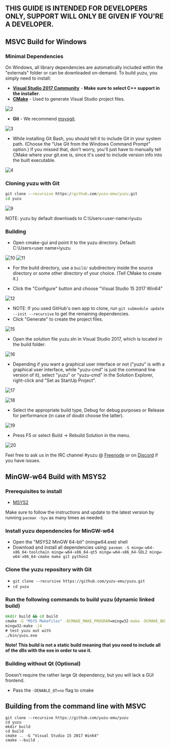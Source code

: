 ## THIS GUIDE IS INTENDED FOR DEVELOPERS ONLY, SUPPORT WILL ONLY BE GIVEN IF YOU'RE A DEVELOPER.

## MSVC Build for Windows

### Minimal Dependencies

On Windows, all library dependencies are automatically included within the "externals" folder or can be downloaded on-demand. To build yuzu, you simply need to install:

* **[Visual Studio 2017 Community](https://www.visualstudio.com/products/visual-studio-community-vs)** - **Make sure to select C++ support in the installer**.
* **[CMake](http://www.cmake.org/cmake/resources/software.html)** - Used to generate Visual Studio project files.

![2](https://i.imgur.com/S1NH63P.png)

* **Git** - We recommend [msysgit](http://msysgit.github.io/).

![3](http://i.imgur.com/joCBhIB.jpg)

* While installing Git Bash, you should tell it to include Git in your system path. (Choose the "Use Git from the Windows Command Prompt" option.) If you missed that, don't worry, you'll just have to manually tell CMake where your git.exe is, since it's used to include version info into the built executable.

![4](http://i.imgur.com/th8sFud.jpg)

### Cloning yuzu with Git

```cmd
git clone --recursive https://github.com/yuzu-emu/yuzu.git
cd yuzu
```

![9](https://i.imgur.com/xq15xTB.png)

NOTE: yuzu by default downloads to C:\Users\<user-name>\yuzu

### Building

* Open cmake-gui and point it to the yuzu directory. Default: C:\Users\<user name>\yuzu

![10](https://i.imgur.com/YKmNs1p.png)
![11](https://i.imgur.com/SWxOVKB.png)

* For the build directory, use a `build/` subdirectory inside the source directory or some other directory of your choice. (Tell CMake to create it.)

* Click the "Configure" button and choose "Visual Studio 15 2017 Win64"

![12](http://i.imgur.com/RvVcyCP.jpg)

* NOTE: If you used GitHub's own app to clone, run `git submodule update --init --recursive` to get the remaining dependencies.
* Click "Generate" to create the project files.

![15](http://i.imgur.com/CkZgD4p.jpg)

* Open the solution file yuzu.sln in Visual Studio 2017, which is located in the build folder.

![16](https://i.imgur.com/q4dSKXR.png)

* Depending if you want a graphical user interface or not ("yuzu" is with a graphical user interface, while "yuzu-cmd" is just the command line version of it), select "yuzu" or "yuzu-cmd" in the Solution Explorer, right-click and "Set as StartUp Project".

![17](https://i.imgur.com/2h8q6at.png)

![18](http://i.imgur.com/FkuAwd8.jpg)

* Select the appropriate build type, Debug for debug purposes or Release for performance (in case of doubt choose the latter).

![19](http://i.imgur.com/Gqifkc0.jpg)

* Press F5 or select Build → Rebuild Solution in the menu.

![20](http://i.imgur.com/7ro9uSB.jpg)

Feel free to ask us in the IRC channel #yuzu @ [Freenode](https://webchat.freenode.net/) or on [Discord](https://discord.gg/XQV6dn9) if you have issues.

## MinGW-w64 Build with MSYS2

### Prerequisites to install

* [MSYS2](http://msys2.github.io/)

Make sure to follow the instructions and update to the latest version by running `pacman -Syu` as many times as needed.

### Install yuzu dependencies for MinGW-w64

* Open the "MSYS2 MinGW 64-bit" (mingw64.exe) shell
* Download and install all dependencies using: `pacman -S mingw-w64-x86_64-toolchain mingw-w64-x86_64-qt5 mingw-w64-x86_64-SDL2 mingw-w64-x86_64-cmake make git python2`

### Clone the yuzu repository with Git

* `git clone --recursive https://github.com/yuzu-emu/yuzu.git`
* `cd yuzu`

### Run the following commands to build yuzu (dynamic linked build)

```cmd
mkdir build && cd build
cmake -G "MSYS Makefiles" -DCMAKE_MAKE_PROGRAM=mingw32-make -DCMAKE_BUILD_TYPE=Release ..
mingw32-make -j4
# test yuzu out with
./bin/yuzu.exe
```

**Note! This build is not a static build meaning that you need to include all of the dlls with the exe in order to use it.**

### Building without Qt (Optional)

Doesn't require the rather large Qt dependency, but you will lack a GUI frontend.

* Pass the `-DENABLE_QT=no` flag to cmake

## Building from the command line with MSVC

```
git clone --recursive https://github.com/yuzu-emu/yuzu
cd yuzu
mkdir build
cd build
cmake .. -G "Visual Studio 15 2017 Win64"
cmake --build .
```